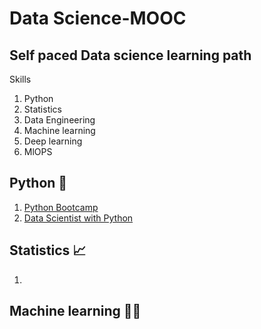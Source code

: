 # Data Science-MOOC
## Self paced Data science learning path 



Skills 

1. Python
2. Statistics
3. Data Engineering
4. Machine learning
5. Deep learning
6. MlOPS



## Python 🐍 
1. [Python Bootcamp](https://github.com/ashishpal2702/Python-Bootcamp)
2. [Data Scientist with Python](https://www.datacamp.com/tracks/data-scientist-with-python)

## Statistics 📈 

1. 


## Machine learning 🧑‍💻 

